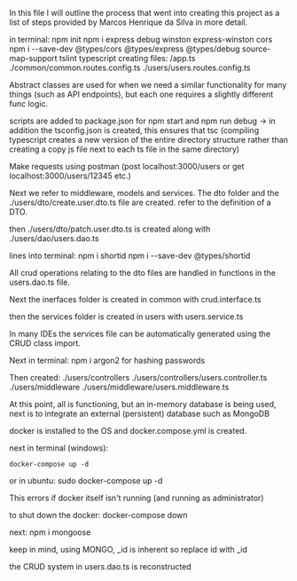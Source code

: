 In this file I will outline the process that went into creating this project as a list of steps provided by Marcos Henrique da Silva in more detail.

in terminal:
    npm init
    npm i express debug winston express-winston cors
    npm i --save-dev @types/cors @types/express @types/debug source-map-support tslint typescript
creating files:
    /app.ts
    ./common/common.routes.config.ts
    ./users/users.routes.config.ts

Abstract classes are used for when we need a similar functionality for many things (such as API endpoints), but each one requires a slightly different func logic.

scripts are added to package.json for npm start and npm run debug -> in addition the tsconfig.json is created, this ensures that tsc (compiling typescript creates a new version of the entire directory structure rather than creating a copy js file next to each ts file in the same directory)

Make requests using postman (post localhost:3000/users or get localhost:3000/users/12345 etc.)

Next we refer to middleware, models and services. The dto folder and the ./users/dto/create.user.dto.ts file are created. refer to the definition of a DTO.

then ./users/dto/patch.user.dto.ts is created along with ./users/dao/users.dao.ts

lines into terminal:
    npm i shortid
    npm i --save-dev @types/shortid

All crud operations relating to the dto files are handled in functions in the users.dao.ts file.

Next the inerfaces folder is created in common with crud.interface.ts 

then the services folder is created in users with users.service.ts

In many IDEs the services file can be automatically generated using the CRUD class import.

Next in terminal:
    npm i argon2 
for hashing passwords

Then created:
    ./users/controllers
    ./users/controllers/users.controller.ts
    ./users/middleware
    ./users/middleware/users.middleware.ts

At this point, all is functioning, but an in-memory database is being used, next is to integrate an external (persistent) database such as MongoDB 

docker is installed to the OS and docker.compose.yml is created.

next in terminal (windows):

    docker-compose up -d 

or in ubuntu:
    sudo docker-compose up -d

This errors if docker itself isn't running (and running as administrator)

to shut down the docker:
    docker-compose down 

next:
    npm i mongoose

keep in mind, using MONGO, _id is inherent so replace id with _id

the CRUD system in users.dao.ts is reconstructed